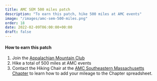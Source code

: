```yaml
---
title: AMC SEM 500 miles patch
description: "To earn this patch, hike 500 miles at AMC events"
image: "/images/amc-sem-500-miles.png"
order: 18
date: 2022-02-09T06:00:00+00:00
draft: false
---
```

#### How to earn this patch
1. Join the <a href="https://www.outdoors.org/get-involved/become-a-member/?chapter=SE&campaign=7012J000001R5F3QAK" target="_blank">Appalachian Mountain Club</a>
2. Hike a total of 500 miles at AMC events
3. Contact the Hiking Chair at the <a href="http://amcsem.org/hiking.html" target="_blank">AMC Southeastern Massachusetts Chapter</a> to learn how to add your mileage to the Chapter spreadsheet.

